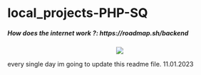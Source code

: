 # local_projects-PHP-SQ
<h5>How does the internet work ?: https://roadmap.sh/backend</h5>
<p align="center">
  <img  src="https://user-images.githubusercontent.com/93386476/192370592-79960587-75c8-47a2-8eac-1c39ba154621.png">
 </p>
every single day im going to update this readme file.
11.01.2023
